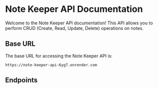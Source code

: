 # Note Keeper API Documentation
Welcome to the Note Keeper API documentation! This API allows you to perform CRUD (Create, Read, Update, Delete) operations on notes.

## Base URL
The base URL for accessing the Note Keeper API is:
```https
https://note-keeper-api-6yg7.onrender.com
```
## Endpoints
